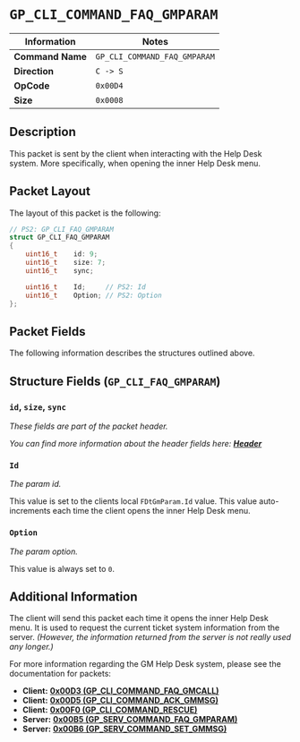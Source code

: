 # `GP_CLI_COMMAND_FAQ_GMPARAM`

| Information               | Notes |
|---                        |---    |
| **Command Name**          | `GP_CLI_COMMAND_FAQ_GMPARAM` |
| **Direction**             | `C -> S` |
| **OpCode**                | `0x00D4` |
| **Size**                  | `0x0008` |

## Description

This packet is sent by the client when interacting with the Help Desk system. More specifically, when opening the inner Help Desk menu.

## Packet Layout

The layout of this packet is the following:

```cpp
// PS2: GP_CLI_FAQ_GMPARAM
struct GP_CLI_FAQ_GMPARAM
{
    uint16_t    id: 9;
    uint16_t    size: 7;
    uint16_t    sync;

    uint16_t    Id;     // PS2: Id
    uint16_t    Option; // PS2: Option
};
```

## Packet Fields

The following information describes the structures outlined above.

## Structure Fields (`GP_CLI_FAQ_GMPARAM`)

### `id`, `size`, `sync`

_These fields are part of the packet header._

_You can find more information about the header fields here: [**Header**](/world/HEADER.md)_

### `Id`

_The param id._

This value is set to the clients local `FDtGmParam.Id` value. This value auto-increments each time the client opens the inner Help Desk menu.

### `Option`

_The param option._

This value is always set to `0`.

## Additional Information

The client will send this packet each time it opens the inner Help Desk menu. It is used to request the current ticket system information from the server. _(However, the information returned from the server is not really used any longer.)_

For more information regarding the GM Help Desk system, please see the documentation for packets:

  - **Client:** [**0x00D3 (GP_CLI_COMMAND_FAQ_GMCALL)**](/world/client/0x00D3/README.md)
  - **Client:** [**0x00D5 (GP_CLI_COMMAND_ACK_GMMSG)**](/world/client/0x00D5/README.md)
  - **Client:** [**0x00F0 (GP_CLI_COMMAND_RESCUE)**](/world/client/0x00F0/README.md)
  - **Server:** [**0x00B5 (GP_SERV_COMMAND_FAQ_GMPARAM)**](/world/server/0x00B5/README.md)
  - **Server:** [**0x00B6 (GP_SERV_COMMAND_SET_GMMSG)**](/world/server/0x00B6/README.md)
